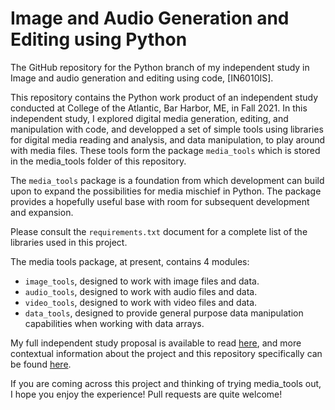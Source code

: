 # Image and Audio Generation and Editing using Python
The GitHub repository for the Python branch of my independent study in Image and audio generation and editing using code, [IN6010IS].

This repository contains the Python work product of an independent study conducted at College of the Atlantic, Bar Harbor,
ME, in Fall 2021. In this independent study, I explored digital media generation, editing, and manipulation with code, and
developped a set of simple tools using libraries for digital media reading and analysis, and data manipulation, to play 
around with media files. These tools form the package `media_tools` which is stored in the media_tools folder of this repository. 

The `media_tools` package is a foundation from which development can build upon to expand the possibilities for media mischief 
in Python. The package provides a hopefully useful base with room for subsequent development and expansion.

Please consult the `requirements.txt` document for a complete list of the libraries used in this project. 

The media tools package, at present, contains 4 modules:
- `image_tools`, designed to work with image files and data.
- `audio_tools`, designed to work with audio files and data.
- `video_tools`, designed to work with video files and data.
- `data_tools`, designed to provide general purpose data manipulation capabilities when working with data arrays.

My full independent study proposal is available to read [here](project_documentation/Fall%202021%20Independent%20Study%20Proposal%20Phileas.pdf),
and more contextual information about the project and this repository specifically can be found [here](project_documentation/General_Independent_Study_Notebook.ipynb).

If you are coming across this project and thinking of trying media_tools out, I hope you enjoy the experience! Pull requests
are quite welcome!